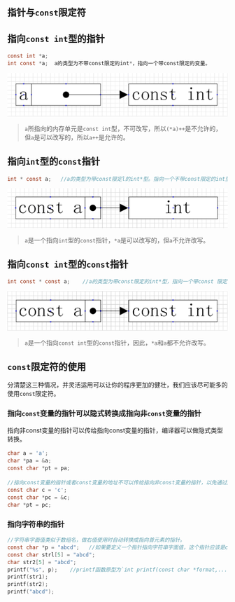 指针与`const`限定符
-------------------------------

## 指向`const int`型的指针
```c
const int *a;   
int const *a;  a的类型为不带const限定的int*，指向一个带const限定的变量。
```

![指向const int型的指针](/images/chapter4/20170421_指向const-int型的指针.png)

> `a`所指向的内存单元是`const int`型，不可改写，所以`(*a)++`是不允许的，但`a`是可以改写的，所以`a++`是允许的。

## 指向`int`型的`const`指针
```c
int * const a;   //a的类型为带const限定l的int*型。指向一个不带const限定的int型变量。
```

![指向int型的const指针](/images/chapter4/20170421_指向int型的const指针.png)

> `a`是一个指向`int`型的`const`指针，`*a`是可以改写的，但`a`不允许改写。

## 指向`const int`型的`const`指针
```c
int const * const a;    //a的类型为带const限定的int*型，指向一个带const 限定的int型变量
```

![指向const int型的const指针](/images/chapter4/20170421_指向const-int型的const指针.png)

> `a`是一个指向`const int`型的`const`指针，因此，`*a`和`a`都不允许改写。

## `const`限定符的使用

分清楚这三种情况，并灵活运用可以让你的程序更加的健壮，我们应该尽可能多的使用`const`限定符。

### 指向`const`变量的指针可以隐式转换成指向非`const`变量的指针

指向非const变量的指针可以传给指向const变量的指针，编译器可以做隐式类型转换。
```c
char a = 'a';
char *pa = &a;
const char *pt = pa;

//指向const变量的指针或者const变量的地址不可以传给指向非const变量的指针，以免通过后者意外改写了前者所指向的内存单元，例如对下面的代码编译器会报警告
const char c = 'c';
const char *pc = &c;
char *pt = pc;
```

### 指向字符串的指针
```c
//字符串字面值类似于数组名，做右值使用时自动转换成指向首元素的指针。
const char *p = "abcd";   //如果要定义一个指针指向字符串字面值，这个指针应该是const char *型。
const char strl[5] = "abcd";
char str2[5] = "abcd";
printf("%s", p);    //printf函数原型为`int printf(const char *format,...)`
printf(str1);
printf(str2);
printf("abcd");
```
